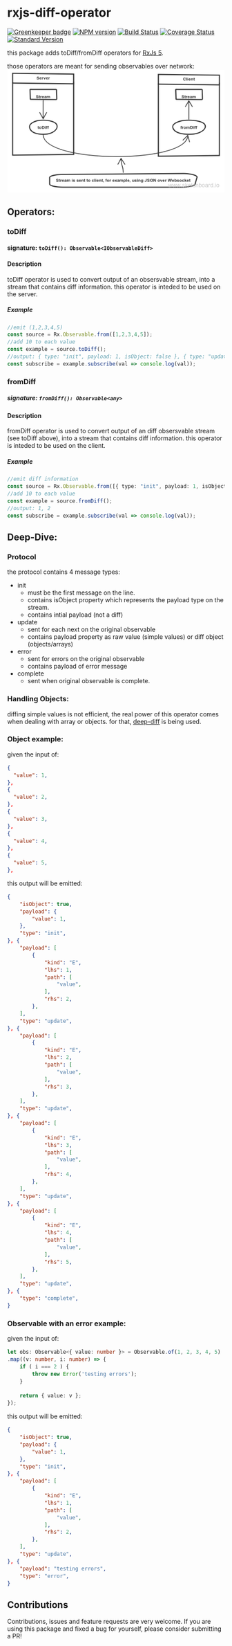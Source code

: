 # rxjs-diff-operator

[![Greenkeeper badge](https://badges.greenkeeper.io/DxCx/rxjs-diff-operator.svg)](https://greenkeeper.io/)
[![NPM version](https://img.shields.io/npm/v/rxjs-diff-operator.svg)](https://www.npmjs.com/package/rxjs-diff-operator)
[![Build Status](https://travis-ci.org/DxCx/rxjs-diff-operator.svg?branch=master)](https://travis-ci.org/DxCx/rxjs-diff-operator)
[![Coverage Status](https://coveralls.io/repos/github/DxCx/rxjs-diff-operator/badge.svg?branch=master)](https://coveralls.io/github/DxCx/rxjs-diff-operator?branch=master)
[![Standard Version](https://img.shields.io/badge/release-standard%20version-brightgreen.svg)](https://github.com/conventional-changelog/standard-version)

this package adds toDiff/fromDiff operators for [RxJs 5](https://github.com/ReactiveX/rxjs).

those operators are meant for sending observables over network:
![Example diagram](./diagram.png)

## Operators:
### toDiff
#### signature: `toDiff(): Observable<IObservableDiff>`
#### Description

toDiff operator is used to convert output of an obsersvable stream,
into a stream that contains diff information.
this operator is inteded to be used on the server.

##### Example

```typescript
//emit (1,2,3,4,5)
const source = Rx.Observable.from([1,2,3,4,5]);
//add 10 to each value
const example = source.toDiff();
//output: { type: "init", payload: 1, isObject: false }, { type: "update", payload: 2 }, ...
const subscribe = example.subscribe(val => console.log(val));
```

### fromDiff
##### signature: `fromDiff(): Observable<any>`
#### Description

fromDiff operator is used to convert output of an diff obsersvable stream (see toDiff above),
into a stream that contains diff information.
this operator is inteded to be used on the client.

##### Example

```typescript
//emit diff information
const source = Rx.Observable.from([{ type: "init", payload: 1, isObject: false }, { type: "update", payload: 2 }, { type: "complete" }]);
//add 10 to each value
const example = source.fromDiff();
//output: 1, 2
const subscribe = example.subscribe(val => console.log(val));
```

## Deep-Dive:
### Protocol
the protocol contains 4 message types:
  - init
    - must be the first message on the line.
    - contains isObject property which represents the payload type on the stream.
    - contains intial payload (not a diff)
  - update
    - sent for each next on the original observable
    - contains payload property as raw value (simple values) or diff object (objects/arrays)
  - error
    - sent for errors on the original observable
    - contains payload of error message
  - complete
    - sent when original observable is complete.

### Handling Objects:
diffing simple values is not efficient, the real power of this operator comes when
dealing with array or objects.
for that, [deep-diff](https://www.npmjs.com/package/deep-diff) is being used.

### Object example:
given the input of:
```json
{
  "value": 1,
},
{
  "value": 2,
},
{
  "value": 3,
},
{
  "value": 4,
},
{
  "value": 5,
},
```
this output will be emitted:
```json
{
    "isObject": true,
    "payload": {
        "value": 1,
    },
    "type": "init",
}, {
    "payload": [
        {
            "kind": "E",
            "lhs": 1,
            "path": [
                "value",
            ],
            "rhs": 2,
        },
    ],
    "type": "update",
}, {
    "payload": [
        {
            "kind": "E",
            "lhs": 2,
            "path": [
                "value",
            ],
            "rhs": 3,
        },
    ],
    "type": "update",
}, {
    "payload": [
        {
            "kind": "E",
            "lhs": 3,
            "path": [
                "value",
            ],
            "rhs": 4,
        },
    ],
    "type": "update",
}, {
    "payload": [
        {
            "kind": "E",
            "lhs": 4,
            "path": [
                "value",
            ],
            "rhs": 5,
        },
    ],
    "type": "update",
}, {
    "type": "complete",
}
```
### Observable with an error example:
given the input of:
```typescript
let obs: Observable<{ value: number }> = Observable.of(1, 2, 3, 4, 5)
.map((v: number, i: number) => {
    if ( i === 2 ) {
        throw new Error('testing errors');
    }

    return { value: v };
});
```
this output will be emitted:
```json
{
    "isObject": true,
    "payload": {
        "value": 1,
    },
    "type": "init",
}, {
    "payload": [
        {
            "kind": "E",
            "lhs": 1,
            "path": [
                "value",
            ],
            "rhs": 2,
        },
    ],
    "type": "update",
}, {
    "payload": "testing errors",
    "type": "error",
}
```
## Contributions

Contributions, issues and feature requests are very welcome. If you are using this package and fixed a bug for yourself, please consider submitting a PR!
